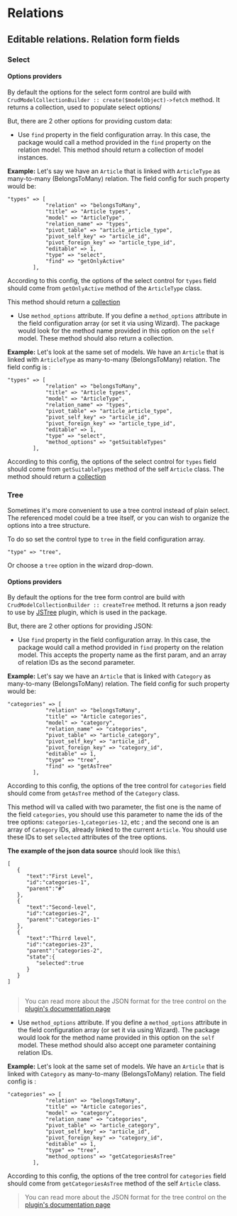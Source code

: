 # Relations

<a name="editable"></a> 
## Editable relations. Relation form fields
 

<a name="select"></a> 
### Select



<a name="select_options_providers"></a>
#### Options providers

By default the options for the select form control are build with `CrudModelCollectionBuilder :: create($modelObject)->fetch` method. 
It returns a collection, used to populate select options/


But, there are 2 other options for providing custom data:

- Use `find` property in the field configuration array. In this case, the package would call a method provided in the `find` property on the relation model. This method should return a collection of model instances.

**Example:** Let's say we have an `Article` that is linked with `ArticleType` as many-to-many (BelongsToMany) relation. The field config for such property would be:
```
"types" => [
            "relation" => "belongsToMany",
            "title" => "Article types",
            "model" => "ArticleType",
            "relation_name" => "types",
            "pivot_table" => "article_article_type",
            "pivot_self_key" => "article_id",
            "pivot_foreign_key" => "article_type_id",
            "editable" => 1,
            "type" => "select",
            "find" => "getOnlyActive"
        ],
```   

According to this config, the options of the select control for `types` field should come from `getOnlyActive` method of the `ArticleType` class.

This method should return a [collection](!https://laravel.com/docs/5.2/eloquent-collections)

- Use `method_options` attribute. If you define a `method_options` attribute in the field configuration array (or set it  via using Wizard). The package would look for the method name provided in this option on the `self` model. These method should  also return a collection.

**Example:** Let's look at the same set of models.  We have an `Article` that is linked with `ArticleType` as many-to-many (BelongsToMany) relation. The field config is :
```
"types" => [
            "relation" => "belongsToMany",
            "title" => "Article types",
            "model" => "ArticleType",
            "relation_name" => "types",
            "pivot_table" => "article_article_type",
            "pivot_self_key" => "article_id",
            "pivot_foreign_key" => "article_type_id",
            "editable" => 1,
            "type" => "select",
            "method_options" => "getSuitableTypes"
        ],
```   

According to this config, the options of the select control for `types` field should come from `getSuitableTypes` method of the self `Article` class. The method should return a [collection](!https://laravel.com/docs/5.2/eloquent-collections)


<a name="tree"></a> 
### Tree
 
Sometimes it's more convenient to use a tree control instead of plain select. The referenced model could be a tree itself, or you can wish to organize the options into a tree structure. 
 
To do so set the control type to `tree` in the field configuration array.

 ```
 "type" => "tree",
 ```
 Or choose a `tree` option in the wizard drop-down.

<a name="tree_options_providers"></a>
#### Options providers

By default the options for the tree form control are build with `CrudModelCollectionBuilder :: createTree` method. 
It returns a json ready to use by [JSTree](!https://github.com/vakata/jstree) plugin, which is used in the package.  


But, there are 2 other options for providing JSON:
- Use `find` property in the field configuration array. In this case, the package would call a method provided in `find` property on the relation model. This accepts the property name as the first param, and an array of relation IDs as the second parameter.

**Example:** Let's say we have an `Article` that is linked with `Category` as many-to-many (BelongsToMany) relation. The field config for such property would be:
```
"categories" => [
            "relation" => "belongsToMany",
            "title" => "Article categories",
            "model" => "category",
            "relation_name" => "categories",
            "pivot_table" => "article_category",
            "pivot_self_key" => "article_id",
            "pivot_foreign_key" => "category_id",
            "editable" => 1,
            "type" => "tree",
            "find" => "getAsTree"
        ],
```   

According to this config, the options of the tree control for `categories` field should come from `getAsTree` method of the `Category` class.

This method will va called with  two  parameter,  the fist one is the name of the field `categories`, you should use this parameter to name the  ids of the tree options: `categories-1`,`categories-12`, etc  ; and the second one  is an array of `Category` IDs, already linked to the current `Article`. You should use these IDs to set `selected` attributes of the tree options.

**The example of the json data source** should look like this:\
```
[  
   {  
      "text":"First Level",
      "id":"categories-1",
      "parent":"#"
   },
   {  
      "text":"Second-level",
      "id":"categories-2",
      "parent":"categories-1"
   },
   {  
      "text":"Thirrd level",
      "id":"categories-23",
      "parent":"categories-2",
      "state":{  
         "selected":true
      }
   }   
]   
   
```



>You can read more about the JSON format for the tree control on the [plugin's documentation page](!https://github.com/vakata/jstree#the-required-json-format)

- Use `method_options` attribute. If you define a `method_options` attribute in the field configuration array (or set it  via using Wizard). The package would look for the method name provided in this option on the `self` model. These method should  also accept one parameter containing relation IDs.

**Example:** Let's look at the same set of models.  We have an `Article` that is linked with `Category` as many-to-many (BelongsToMany) relation. The field config is :
```
"categories" => [
            "relation" => "belongsToMany",
            "title" => "Article categories",
            "model" => "category",
            "relation_name" => "categories",
            "pivot_table" => "article_category",
            "pivot_self_key" => "article_id",
            "pivot_foreign_key" => "category_id",
            "editable" => 1,
            "type" => "tree",
            "method_options" => "getCategoriesAsTree"
        ],
```   

According to this config, the options of the tree control for `categories` field should come from `getCategoriesAsTree` method of the self `Article` class.

>You can read more about the JSON format for the tree control on the [plugin's documentation page](!https://github.com/vakata/jstree#the-required-json-format) 
  
